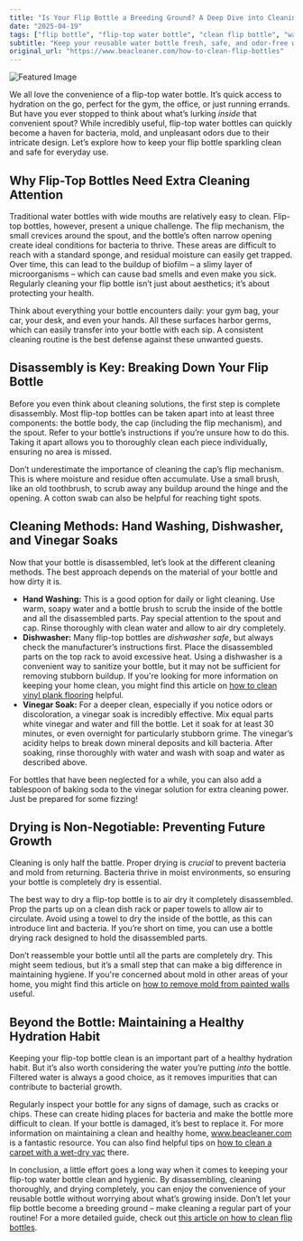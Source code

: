```yaml
---
title: "Is Your Flip Bottle a Breeding Ground? A Deep Dive into Cleaning & Hygiene"
date: "2025-04-19"
tags: ["flip bottle", "flip-top water bottle", "clean flip bottle", "water bottle cleaning", "bottle cleaning", "reusable water bottle", "dishwasher safe"]
subtitle: "Keep your reusable water bottle fresh, safe, and odor-free with our comprehensive cleaning guide."
original_url: "https://www.beacleaner.com/how-to-clean-flip-bottles"
---
```




![Featured Image](https://res.cloudinary.com/dnm0udlvz/image/upload/v1745051915/article_image_80_xfriyy.jpg)

We all love the convenience of a flip-top water bottle. It’s quick access to hydration on the go, perfect for the gym, the office, or just running errands. But have you ever stopped to think about what’s lurking *inside* that convenient spout? While incredibly useful, flip-top water bottles can quickly become a haven for bacteria, mold, and unpleasant odors due to their intricate design. Let’s explore how to keep your flip bottle sparkling clean and safe for everyday use.

## Why Flip-Top Bottles Need Extra Cleaning Attention

Traditional water bottles with wide mouths are relatively easy to clean. Flip-top bottles, however, present a unique challenge. The flip mechanism, the small crevices around the spout, and the bottle’s often narrow opening create ideal conditions for bacteria to thrive. These areas are difficult to reach with a standard sponge, and residual moisture can easily get trapped. Over time, this can lead to the buildup of biofilm – a slimy layer of microorganisms – which can cause bad smells and even make you sick. Regularly cleaning your flip bottle isn’t just about aesthetics; it’s about protecting your health. 

Think about everything your bottle encounters daily: your gym bag, your car, your desk, and even your hands. All these surfaces harbor germs, which can easily transfer into your bottle with each sip. A consistent cleaning routine is the best defense against these unwanted guests.

## Disassembly is Key: Breaking Down Your Flip Bottle

Before you even think about cleaning solutions, the first step is complete disassembly. Most flip-top bottles can be taken apart into at least three components: the bottle body, the cap (including the flip mechanism), and the spout. Refer to your bottle’s instructions if you’re unsure how to do this. Taking it apart allows you to thoroughly clean each piece individually, ensuring no area is missed. 

Don’t underestimate the importance of cleaning the cap’s flip mechanism. This is where moisture and residue often accumulate. Use a small brush, like an old toothbrush, to scrub away any buildup around the hinge and the opening. A cotton swab can also be helpful for reaching tight spots.

## Cleaning Methods: Hand Washing, Dishwasher, and Vinegar Soaks

Now that your bottle is disassembled, let’s look at the different cleaning methods. The best approach depends on the material of your bottle and how dirty it is.

* **Hand Washing:** This is a good option for daily or light cleaning. Use warm, soapy water and a bottle brush to scrub the inside of the bottle and all the disassembled parts. Pay special attention to the spout and cap. Rinse thoroughly with clean water and allow to air dry completely.
* **Dishwasher:** Many flip-top bottles are *dishwasher safe*, but always check the manufacturer’s instructions first. Place the disassembled parts on the top rack to avoid excessive heat. Using a dishwasher is a convenient way to sanitize your bottle, but it may not be sufficient for removing stubborn buildup. If you're looking for more information on keeping your home clean, you might find this article on [how to clean vinyl plank flooring](https://beacleaner.com/how-to-clean-vinyl-plank-flooring/) helpful.
* **Vinegar Soak:** For a deeper clean, especially if you notice odors or discoloration, a vinegar soak is incredibly effective. Mix equal parts white vinegar and water and fill the bottle. Let it soak for at least 30 minutes, or even overnight for particularly stubborn grime. The vinegar’s acidity helps to break down mineral deposits and kill bacteria. After soaking, rinse thoroughly with water and wash with soap and water as described above. 

For bottles that have been neglected for a while, you can also add a tablespoon of baking soda to the vinegar solution for extra cleaning power. Just be prepared for some fizzing!

## Drying is Non-Negotiable: Preventing Future Growth

Cleaning is only half the battle. Proper drying is *crucial* to prevent bacteria and mold from returning. Bacteria thrive in moist environments, so ensuring your bottle is completely dry is essential. 

The best way to dry a flip-top bottle is to air dry it completely disassembled. Prop the parts up on a clean dish rack or paper towels to allow air to circulate. Avoid using a towel to dry the inside of the bottle, as this can introduce lint and bacteria. If you’re short on time, you can use a bottle drying rack designed to hold the disassembled parts. 

Don’t reassemble your bottle until all the parts are completely dry. This might seem tedious, but it’s a small step that can make a big difference in maintaining hygiene. If you're concerned about mold in other areas of your home, you might find this article on [how to remove mold from painted walls](https://beacleaner.com/how-to-remove-mold-from-painted-walls/) useful.

## Beyond the Bottle: Maintaining a Healthy Hydration Habit

Keeping your flip-top bottle clean is an important part of a healthy hydration habit. But it’s also worth considering the water you’re putting *into* the bottle. Filtered water is always a good choice, as it removes impurities that can contribute to bacterial growth. 

Regularly inspect your bottle for any signs of damage, such as cracks or chips. These can create hiding places for bacteria and make the bottle more difficult to clean. If your bottle is damaged, it’s best to replace it. For more information on maintaining a clean and healthy home, www.beacleaner.com is a fantastic resource. You can also find helpful tips on [how to clean a carpet with a wet-dry vac](https://beacleaner.com/how-to-clean-a-carpet-with-a-wet-dry-vac/) there.

In conclusion, a little effort goes a long way when it comes to keeping your flip-top water bottle clean and hygienic. By disassembling, cleaning thoroughly, and drying completely, you can enjoy the convenience of your reusable bottle without worrying about what’s growing inside. Don’t let your flip bottle become a breeding ground – make cleaning a regular part of your routine! For a more detailed guide, check out [this article on how to clean flip bottles](https://www.beacleaner.com/how-to-clean-flip-bottles).